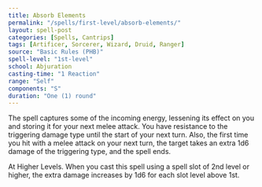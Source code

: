 ```yaml
---
title: Absorb Elements
permalink: "/spells/first-level/absorb-elements/"
layout: spell-post
categories: [Spells, Cantrips]
tags: [Artificer, Sorcerer, Wizard, Druid, Ranger]
source: "Basic Rules (PHB)"
spell-level: "1st-level"
school: Abjuration
casting-time: "1 Reaction"
range: "Self"
components: "S"
duration: "One (1) round"
---
```


The spell captures some of the incoming energy, lessening its effect on you and storing it for your next melee attack. You have resistance to the triggering damage type until the start of your next turn. Also, the first time you hit with a melee attack on your next turn, the target takes an extra 1d6 damage of the triggering type, and the spell ends.

At Higher Levels. When you cast this spell using a spell slot of 2nd level or higher, the extra damage increases by 1d6 for each slot level above 1st.
